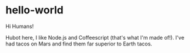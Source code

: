 # hello-world

Hi Humans!

Hubot here, I like Node.js and Coffeescript (that's what I'm made of!).
I've had tacos on Mars and find them far superior to Earth tacos.
